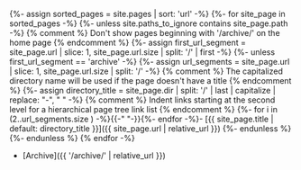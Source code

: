 {%- assign sorted_pages = site.pages | sort: 'url' -%}
{%- for site_page in sorted_pages -%}
  {%- unless site.paths_to_ignore contains site_page.path -%}
    {% comment %} Don't show pages beginning with '/archive/' on the home page {% endcomment %}
    {%- assign first_url_segment = site_page.url | slice: 1, site_page.url.size | split: '/' | first -%}
    {%- unless first_url_segment == 'archive' -%}
      {%- assign url_segments = site_page.url | slice: 1, site_page.url.size | split: '/' -%}
        {% comment %} The capitalized directory name will be used if the page doesn't have a title {% endcomment %}
        {%- assign directory_title = site_page.dir | split: '/' | last | capitalize | replace: "-", " " -%}
        {% comment %} Indent links starting at the second level for a hierarchical page tree link list {% endcomment %}
        {%- for i in (2..url_segments.size ) -%}{{-"    "-}}{%- endfor -%}- [{{ site_page.title | default: directory_title }}]({{ site_page.url | relative_url }})
    {%- endunless %}
  {%- endunless %}
{% endfor -%}
- [Archive]({{ '/archive/' | relative_url }})
